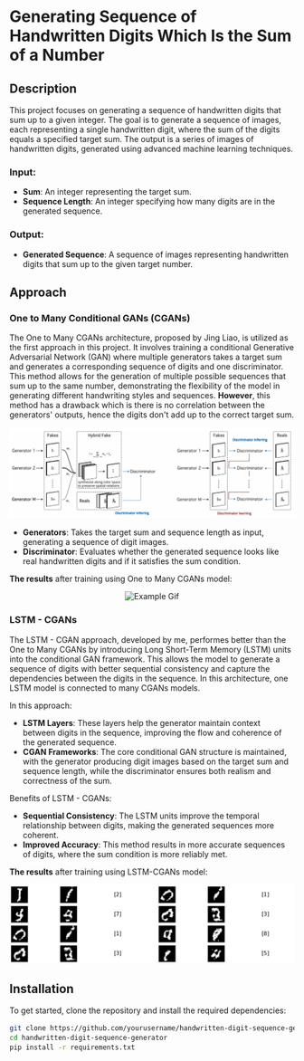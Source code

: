 # Generating Sequence of Handwritten Digits Which Is the Sum of a Number

## Description
This project focuses on generating a sequence of handwritten digits that sum up to a given integer. The goal is to generate a sequence of images, each representing a single handwritten digit, where the sum of the digits equals a specified target sum. The output is a series of images of handwritten digits, generated using advanced machine learning techniques.

### Input:
- **Sum**: An integer representing the target sum.
- **Sequence Length**: An integer specifying how many digits are in the generated sequence.

### Output:
- **Generated Sequence**: A sequence of images representing handwritten digits that sum up to the given target number.

## Approach

### One to Many Conditional GANs (CGANs)
The One to Many CGANs architecture, proposed by Jing Liao, is utilized as the first approach in this project. It involves training a conditional Generative Adversarial Network (GAN) where multiple generators takes a target sum and generates a corresponding sequence of digits and one discriminator. This method allows for the generation of multiple possible sequences that sum up to the same number, demonstrating the flexibility of the model in generating different handwriting styles and sequences. **However**, this method has a drawback which is there is no correlation between the generators' outputs, hence the digits don't add up to the correct target sum.

<p align="center">
  <img src="graphics/onetomanycgan.png" alt="Example Image" />
</p>

- **Generators**: Takes the target sum and sequence length as input, generating a sequence of digit images.
- **Discriminator**: Evaluates whether the generated sequence looks like real handwritten digits and if it satisfies the sum condition.

**The results** after training using One to Many CGANs model:

<p align="center">
  <img src="output.gif" alt="Example Gif" />
</p>

### LSTM - CGANs
The LSTM - CGAN approach, developed by me, performes better than the One to Many CGANs by introducing Long Short-Term Memory (LSTM) units into the conditional GAN framework. This allows the model to generate a sequence of digits with better sequential consistency and capture the dependencies between the digits in the sequence. In this architecture, one LSTM model is connected to many CGANs models.

In this approach:
- **LSTM Layers**: These layers help the generator maintain context between digits in the sequence, improving the flow and coherence of the generated sequence.
- **CGAN Frameworks**: The core conditional GAN structure is maintained, with the generator producing digit images based on the target sum and sequence length, while the discriminator ensures both realism and correctness of the sum.

Benefits of LSTM - CGANs:
- **Sequential Consistency**: The LSTM units improve the temporal relationship between digits, making the generated sequences more coherent.
- **Improved Accuracy**: This method results in more accurate sequences of digits, where the sum condition is more reliably met.

**The results** after training using LSTM-CGANs model:

<p align="center">
  <img src="graphics/Screenshot 2024-12-03 140707.png" alt="Example Image" />
</p>

## Installation
To get started, clone the repository and install the required dependencies:

```bash
git clone https://github.com/yourusername/handwritten-digit-sequence-generator.git
cd handwritten-digit-sequence-generator
pip install -r requirements.txt
